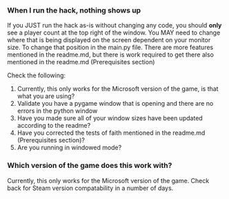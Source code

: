 ### When I run the hack, nothing shows up
If you JUST run the hack as-is without changing any code, you should **only** see a player count at the top right
of the window. You MAY need to change where that is being displayed on the screen dependent on your monitor size. To
change that position in the main.py file. There are more features mentioned in the readme.md, but there is work required
to get there also mentioned in the readme.md (Prerequisites section)

Check the following:
1. Currently, this only works for the Microsoft version of the game, is that what you are using?
2. Validate you have a pygame window that is opening and there are no errors in the python window
3. Have you made sure all of your window sizes have been updated according to the readme?
4. Have you corrected the tests of faith mentioned in the readme.md (Prerequisites section)?
5. Are you running in windowed mode?

### Which version of the game does this work with?
Currently, this only works for the Microsoft version of the game. Check back for Steam version compatability in a number
of days.